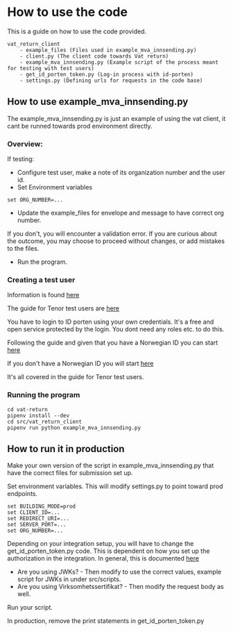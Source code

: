 # How to use the code
This is a guide on how to use the code provided.
````text
vat_return_client
    - example_files (Files used in example_mva_innsending.py)
    - client.py (The client code towards Vat return)
    - example_mva_innsending.py (Example script of the process meant for testing with test users)
    - get_id_porten_token.py (Log-in process with id-porten)
    - settings.py (Defining urls for requests in the code base)
````
## How to use example_mva_innsending.py
The example_mva_innsending.py is just an example of using the vat client,
it cant be runned towards prod environment directly.

### Overview:
If testing:
- Configure test user, make a note of its organization number and the user id.
- Set Environment variables
````shell
set ORG_NUMBER=...
````
- Update the example_files for envelope and message to have correct org number.

If you don't, you will encounter a validation error. 
If you are curious about the outcome, you may choose to proceed without changes,
or add mistakes to the files.
- Run the program.

### Creating a test user
Information is found [here](https://skatteetaten.github.io/mva-meldingen/mvameldingen_eng/test/)

The guide for Tenor test users are [here](https://github.com/Skatteetaten/mva-meldingen/blob/master/docs/mvameldingen_eng/test/User_Guide_Tenor_testdata.pdf)

You have to login to ID porten using your own credentials. It's a free and open
service protected by the login. You dont need any roles etc. to do this.

Following the guide and given that you have a Norwegian ID you can start [here](https://www.skatteetaten.no/skjema/testdata/)

If you don't have a Norwegian ID you will start [here](https://docs.digdir.no/docs/idporten/idporten/idporten_testbrukere.html)

It's all covered in the guide for Tenor test users.

### Running the program
````shell
cd vat-return
pipenv install --dev
cd src/vat_return_client
pipenv run python example_mva_innsending.py
````

## How to run it in production
Make your own version of the script in example_mva_innsending.py
that have the correct files for submission set up.

Set environment variables.
This will modify settings.py to point toward prod endpoints.
````shell
set BUILDING_MODE=prod
set CLIENT_ID=...
set REDIRECT_URI=...
set SERVER_PORT=...
set ORG_NUMBER=...
````

Depending on your integration setup, you will have to change the
get_id_porten_token.py code. This is dependent on how you set up the
authorization in the integration. 
In general, this is documented [here](https://docs.digdir.no/docs/idporten/oidc_old/oidc_protocol_token.html#client-authentication)
- Are you using JWKs? - Then modify to use the correct values, example script 
for JWKs in under src/scripts.
- Are you using Virksomhetssertifikat? - Then modify the request body as well.

Run your script.

In production, remove the print statements in get_id_porten_token.py
